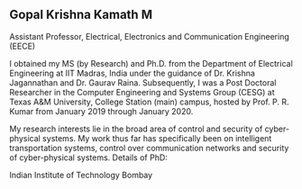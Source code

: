 ## Gopal Krishna Kamath M 
Assistant Professor, Electrical, Electronics and Communication Engineering (EECE)

I obtained my MS (by Research) and Ph.D. from the Department of Electrical Engineering at IIT Madras, India under the guidance of Dr. Krishna Jagannathan and Dr. Gaurav Raina. Subsequently, I was a Post Doctoral Researcher in the Computer Engineering and Systems Group (CESG) at Texas A&M University, College Station (main) campus, hosted by Prof. P. R. Kumar from January 2019 through January 2020.

My research interests lie in the broad area of control and security of cyber-physical systems. My work thus far has specifically been on intelligent transportation systems, control over communication networks and security of cyber-physical systems.
Details of PhD: 

Indian Institute of Technology Bombay
